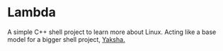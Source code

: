 # Lambda
A simple C++ shell project to learn more about Linux. Acting like a base model for a bigger shell project, <a href="github.com/KKanda900/Yaksha">Yaksha.</a>
